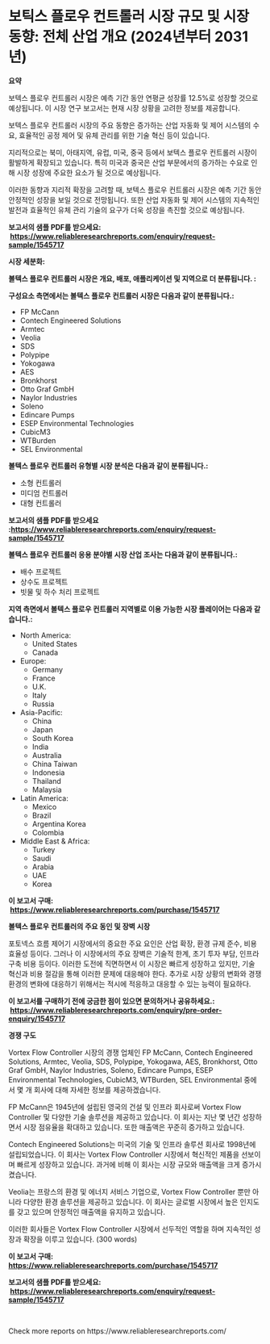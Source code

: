 <p><h1>보틱스 플로우 컨트롤러 시장 규모 및 시장 동향: 전체 산업 개요 (2024년부터 2031년)</h1></p><p><strong>요약</strong></p>
<p><p>보텍스 플로우 컨트롤러 시장은 예측 기간 동안 연평균 성장률 12.5%로 성장할 것으로 예상됩니다. 이 시장 연구 보고서는 현재 시장 상황을 고려한 정보를 제공합니다. </p><p>보텍스 플로우 컨트롤러 시장의 주요 동향은 증가하는 산업 자동화 및 제어 시스템의 수요, 효율적인 공정 제어 및 유체 관리를 위한 기술 혁신 등이 있습니다.</p><p>지리적으로는 북미, 아태지역, 유럽, 미국, 중국 등에서 보텍스 플로우 컨트롤러 시장이 활발하게 확장되고 있습니다. 특히 미국과 중국은 산업 부문에서의 증가하는 수요로 인해 시장 성장에 주요한 요소가 될 것으로 예상됩니다.</p><p>이러한 동향과 지리적 확장을 고려할 때, 보텍스 플로우 컨트롤러 시장은 예측 기간 동안 안정적인 성장을 보일 것으로 전망됩니다. 또한 산업 자동화 및 제어 시스템의 지속적인 발전과 효율적인 유체 관리 기술의 요구가 더욱 성장을 촉진할 것으로 예상됩니다.</p></p>
<p><strong>보고서의 샘플 PDF를 받으세요: &nbsp;<a href="https://www.reliableresearchreports.com/enquiry/request-sample/1545717">https://www.reliableresearchreports.com/enquiry/request-sample/1545717</a></strong></p>
<p><strong>시장 세분화:</strong></p>
<p><strong> 볼텍스 플로우 컨트롤러 시장은 개요, 배포, 애플리케이션 및 지역으로 더 분류됩니다. :</strong></p>
<p><strong>구성요소 측면에서는 볼텍스 플로우 컨트롤러 시장은 다음과 같이 분류됩니다.:</strong></p>
<p><ul><li>FP McCann</li><li>Contech Engineered Solutions</li><li>Armtec</li><li>Veolia</li><li>SDS</li><li>Polypipe</li><li>Yokogawa</li><li>AES</li><li>Bronkhorst</li><li>Otto Graf GmbH</li><li>Naylor Industries</li><li>Soleno</li><li>Edincare Pumps</li><li>ESEP Environmental Technologies</li><li>CubicM3</li><li>WTBurden</li><li>SEL Environmental</li></ul></p>
<p><strong> 볼텍스 플로우 컨트롤러 유형별 시장 분석은 다음과 같이 분류됩니다.:</strong></p>
<p><ul><li>소형 컨트롤러</li><li>미디엄 컨트롤러</li><li>대형 컨트롤러</li></ul></p>
<p><strong>보고서의 샘플 PDF를 받으세요 :<a href="https://www.reliableresearchreports.com/enquiry/request-sample/1545717">https://www.reliableresearchreports.com/enquiry/request-sample/1545717</a></strong></p>
<p><strong> 볼텍스 플로우 컨트롤러 응용 분야별 시장 산업 조사는 다음과 같이 분류됩니다.:</strong></p>
<p><ul><li>배수 프로젝트</li><li>상수도 프로젝트</li><li>빗물 및 하수 처리 프로젝트</li></ul></p>
<p><strong>지역 측면에서 볼텍스 플로우 컨트롤러 지역별로 이용 가능한 시장 플레이어는 다음과 같습니다.:</strong></p>
<p><ul>
    <li>
        North America:
        <ul>
            <li>United States</li>
            <li>Canada</li>
        </ul>
    </li>
    <li>
        Europe:
        <ul>
            <li>Germany</li>
            <li>France</li>
            <li>U.K.</li>
            <li>Italy</li>
            <li>Russia</li>
        </ul>
    </li>
    <li>
        Asia-Pacific:
        <ul>
            <li>China</li>
            <li>Japan</li>
            <li>South Korea</li>
            <li>India</li>
            <li>Australia</li>
            <li>China Taiwan</li>
            <li>Indonesia</li>
            <li>Thailand</li>
            <li>Malaysia</li>
        </ul>
    </li>
    <li>
        Latin America:
        <ul>
            <li>Mexico</li>
            <li>Brazil</li>
            <li>Argentina Korea</li>
            <li>Colombia</li>
        </ul>
    </li>
    <li>
        Middle East & Africa:
        <ul>
            <li>Turkey</li>
            <li>Saudi</li>
            <li>Arabia</li>
            <li>UAE</li>
            <li>Korea</li>
        </ul>
    </li>
    </ul></p>
<p><strong>이 보고서 구매: &nbsp;<a href="https://www.reliableresearchreports.com/purchase/1545717">https://www.reliableresearchreports.com/purchase/1545717</a></strong></p>
<p><strong>볼텍스 플로우 컨트롤러의 주요 동인 및 장벽 시장</strong></p>
<p><p>포토넥스 흐름 제어기 시장에서의 중요한 주요 요인은 산업 확장, 환경 규제 준수, 비용 효율성 등이다. 그러나 이 시장에서의 주요 장벽은 기술적 한계, 초기 투자 부담, 인프라 구축 비용 등이다. 이러한 도전에 직면하면서 이 시장은 빠르게 성장하고 있지만, 기술 혁신과 비용 절감을 통해 이러한 문제에 대응해야 한다. 추가로 시장 상황의 변화와 경쟁 환경의 변화에 대응하기 위해서는 적시에 적응하고 대응할 수 있는 능력이 필요하다.</p></p>
<p><strong>이 보고서를 구매하기 전에 궁금한 점이 있으면 문의하거나 공유하세요.: &nbsp;<a href="https://www.reliableresearchreports.com/enquiry/pre-order-enquiry/1545717">https://www.reliableresearchreports.com/enquiry/pre-order-enquiry/1545717</a></strong></p>
<p><strong>경쟁 구도</strong></p>
<p><p>Vortex Flow Controller 시장의 경쟁 업체인 FP McCann, Contech Engineered Solutions, Armtec, Veolia, SDS, Polypipe, Yokogawa, AES, Bronkhorst, Otto Graf GmbH, Naylor Industries, Soleno, Edincare Pumps, ESEP Environmental Technologies, CubicM3, WTBurden, SEL Environmental 중에서 몇 개 회사에 대해 자세한 정보를 제공하겠습니다. </p><p>FP McCann은 1945년에 설립된 영국의 건설 및 인프라 회사로써 Vortex Flow Controller 및 다양한 기술 솔루션을 제공하고 있습니다. 이 회사는 지난 몇 년간 성장하면서 시장 점유율을 확대하고 있습니다. 또한 매출액은 꾸준히 증가하고 있습니다.</p><p>Contech Engineered Solutions는 미국의 기술 및 인프라 솔루션 회사로 1998년에 설립되었습니다. 이 회사는 Vortex Flow Controller 시장에서 혁신적인 제품을 선보이며 빠르게 성장하고 있습니다. 과거에 비해 이 회사는 시장 규모와 매출액을 크게 증가시켰습니다.</p><p>Veolia는 프랑스의 환경 및 에너지 서비스 기업으로, Vortex Flow Controller 뿐만 아니라 다양한 환경 솔루션을 제공하고 있습니다. 이 회사는 글로벌 시장에서 높은 인지도를 갖고 있으며 안정적인 매출액을 유지하고 있습니다.</p><p>이러한 회사들은 Vortex Flow Controller 시장에서 선두적인 역할을 하며 지속적인 성장과 확장을 이루고 있습니다. (300 words)</p></p>
<p><strong>이 보고서 구매: &nbsp; <a href="https://www.reliableresearchreports.com/purchase/1545717">https://www.reliableresearchreports.com/purchase/1545717</a></strong></p>
<p><strong>보고서의 샘플 PDF를 받으세요: &nbsp;<a href="https://www.reliableresearchreports.com/enquiry/request-sample/1545717">https://www.reliableresearchreports.com/enquiry/request-sample/1545717</a></strong><strong></strong></p>
<p>&nbsp;</p>
<p>Check more reports on https://www.reliableresearchreports.com/</p>